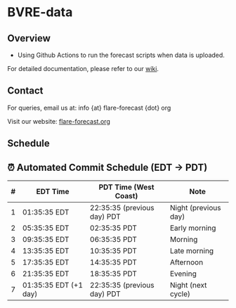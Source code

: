 # BVRE-data

## Overview
- Using Github Actions to run the forecast scripts when data is uploaded. 

For detailed documentation, please refer to our [wiki](https://github.com/FLARE-forecast/flare-forecast.github.io/wiki).

## Contact
For queries, email us at: info {at} flare-forecast {dot} org

Visit our website: [flare-forecast.org](https://flare-forecast.org)

## Schedule
## ⏰ Automated Commit Schedule (EDT → PDT)

| # | EDT Time            | PDT Time (West Coast) | Note                      |
|---|----------------------|------------------------|---------------------------|
| 1 | 01:35:35 EDT         | 22:35:35 (previous day) PDT | Night (previous day)     |
| 2 | 05:35:35 EDT         | 02:35:35 PDT           | Early morning             |
| 3 | 09:35:35 EDT         | 06:35:35 PDT           | Morning                   |
| 4 | 13:35:35 EDT         | 10:35:35 PDT           | Late morning              |
| 5 | 17:35:35 EDT         | 14:35:35 PDT           | Afternoon                 |
| 6 | 21:35:35 EDT         | 18:35:35 PDT           | Evening                   |
| 7 | 01:35:35 EDT (+1 day)| 22:35:35 (previous day) PDT | Night (next cycle)   |

